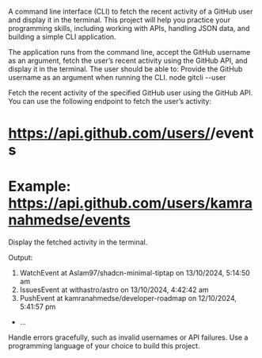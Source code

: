 A command line interface (CLI) to fetch the recent activity of a GitHub user and display it in the terminal. This project will help you practice your programming skills, including working with APIs, handling JSON data, and building a simple CLI application.

The application runs from the command line, accept the GitHub username as an argument, fetch the user’s recent activity using the GitHub API, and display it in the terminal. The user should be able to: Provide the GitHub username as an argument when running the CLI. node gitcli --user <username>

Fetch the recent activity of the specified GitHub user using the GitHub API. You can use the following endpoint to fetch the user’s activity:

# https://api.github.com/users/<username>/events
# Example: https://api.github.com/users/kamranahmedse/events

Display the fetched activity in the terminal.

Output:
1. WatchEvent at Aslam97/shadcn-minimal-tiptap on 13/10/2024, 5:14:50 am
2. IssuesEvent at withastro/astro on 13/10/2024, 4:42:42 am
3. PushEvent at kamranahmedse/developer-roadmap on 12/10/2024, 5:41:57 pm
- ...

Handle errors gracefully, such as invalid usernames or API failures.
Use a programming language of your choice to build this project.
